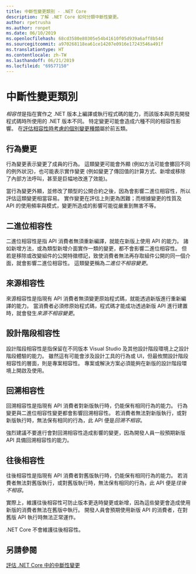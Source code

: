 ```yaml
---
title: 中斷性變更類別 - .NET Core
description: 了解 .NET Core 如何分類中斷性變更。
author: rpetrusha
ms.author: ronpet
ms.date: 06/10/2019
ms.openlocfilehash: 68cd3580e80305e54b41610f05d939a6aff8b54d
ms.sourcegitcommit: a970268118ea61ce14207e0916e17243546a491f
ms.translationtype: HT
ms.contentlocale: zh-TW
ms.lasthandoff: 06/21/2019
ms.locfileid: "69577150"
---
```

# <a name="breaking-change-categories"></a>中斷性變更類別

*相容性*是指在實作之 .NET 版本上編譯或執行程式碼的能力，而該版本與原先開發程式碼時所使用的 .NET 版本不同。 特定變更可能會造成六種不同的相容性影響。 在[評估相容性時考慮的個別變更種類](index.md)屬於前五類。 

## <a name="behavioral-change"></a>行為變更

行為變更表示變更了成員的行為。 這類變更可能會外顯 (例如方法可能會擲回不同的例外狀況)，也可能表示實作變更 (例如變更了傳回值的計算方式、新增或移除了內部方法呼叫，甚至是巨幅地改進了效能)。

當行為變更外顯，並修改了類型的公開合約之後，因為會影響二進位相容性，所以評估這類變更相當容易。 實作變更在評估上則更為困難；而根據變更的性質及 API 的使用頻率與模式，變更所造成的影響可能從嚴重到無害不等。  

## <a name="binary-compatibility"></a>二進位相容性

二進位相容性是指 API 消費者無須重新編譯，就能在新版上使用 API 的能力。 諸如新增方法，或為類型新增介面實作一類的變更，都不會影響二進位相容性。 但若是移除或改變組件的公開特徵標記，致使消費者無法再存取組件公開的同一個介面，就會影響二進位相容性。 這類變更稱為*二進位不相容變更*。

## <a name="source-compatibility"></a>來源相容性

 來源相容性是指現有 API 消費者無須變更原始程式碼，就能透過新版進行重新編譯的能力。 當消費者必須修原始程式碼，程式碼才能成功透過新版 API 進行建置時，就會發生*來源不相容變更*。

## <a name="design-time-compatibility"></a>設計階段相容性

設計階段相容性是指保留在不同版本 Visual Studio 及其他設計階段環境上之設計階段體驗的能力。 雖然這有可能會涉及設計工具的行為或 UI，但最攸關設計階段相容性的層面，則是專案相容性。 專案或解決方案必須能夠在新版的設計階段環境上開啟及使用。

## <a name="backwards-compatibility"></a>回溯相容性

回溯相容性是指現有 API 消費者對新版執行時，仍能保有相同行為的能力。 行為變更與二進位相容性變更都會影響回溯相容性。 若消費者無法對新版執行，或對新版執行時，無法保有相同的行為，此 API 便是*回溯不相容*。

強烈建議不要進行會對回溯相容性造成影響的變更，因為開發人員一般預期新版 API 具備回溯相容性的能力。

## <a name="forward-compatibility"></a>往後相容性

往後相容性是指現有 API 消費者對舊版執行時，仍能保有相同行為的能力。 若消費者無法對舊版執行，或對舊版執行時，無法保有相同的行為，此 API 便是*往後不相容*。 

實際上，維護往後相容性可防止版本更迭時變更或新增，因為這些變更會造成使用新版的消費者無法在舊版中執行。 開發人員會預期使用新版 API 的消費者，在對舊版 API 執行時無法正常運作。 

.NET Core 不會維護往後相容性。

## <a name="see-also"></a>另請參閱

[評估 .NET Core 中的中斷性變更](index.md)
